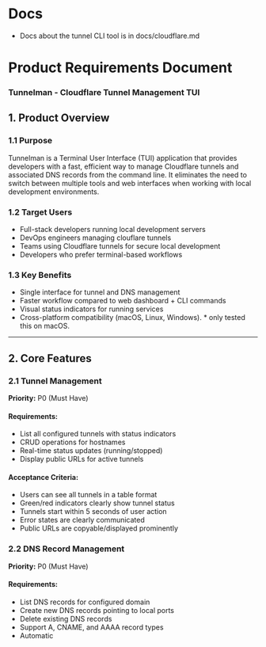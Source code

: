 # Docs
- Docs about the tunnel CLI tool is in docs/cloudflare.md

# Product Requirements Document

### Tunnelman - Cloudflare Tunnel Management TUI

## 1. Product Overview

### 1.1 Purpose
Tunnelman is a Terminal User Interface (TUI) application that provides developers with a fast, efficient way to manage Cloudflare tunnels and associated DNS records from the command line. It eliminates the need to switch between multiple tools and web interfaces when working with local development environments.

### 1.2 Target Users
- Full-stack developers running local development servers
- DevOps engineers managing clouflare tunnels
- Teams using Cloudflare tunnels for secure local development
- Developers who prefer terminal-based workflows

### 1.3 Key Benefits
- Single interface for tunnel and DNS management
- Faster workflow compared to web dashboard + CLI commands
- Visual status indicators for running services
- Cross-platform compatibility (macOS, Linux, Windows). * only tested this on macOS.

---

## 2. Core Features

### 2.1 Tunnel Management
**Priority:** P0 (Must Have)

#### Requirements:
- List all configured tunnels with status indicators
- CRUD operations for hostnames
- Real-time status updates (running/stopped)
- Display public URLs for active tunnels

#### Acceptance Criteria:
- Users can see all tunnels in a table format
- Green/red indicators clearly show tunnel status
- Tunnels start within 5 seconds of user action
- Error states are clearly communicated
- Public URLs are copyable/displayed prominently

### 2.2 DNS Record Management
**Priority:** P0 (Must Have)

#### Requirements:
- List DNS records for configured domain
- Create new DNS records pointing to local ports
- Delete existing DNS records
- Support A, CNAME, and AAAA record types
- Automatic
